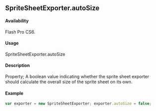 ## SpriteSheetExporter.autoSize

#### Availability

Flash Pro CS6.

#### Usage

SpriteSheetExporter.autoSize

#### Description

Property; A boolean value indicating whether the sprite sheet exporter should calculate the overall size of the sprite sheet on its own.

#### Example

```javascript
var exporter = new SpriteSheetExporter; exporter.autoSize = false;

```